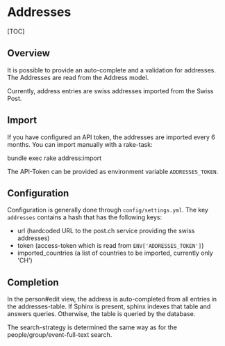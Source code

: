# Addresses

[TOC]

## Overview

It is possible to provide an auto-complete and a validation for addresses.
The Addresses are read from the Address model.

Currently, address entries are swiss addresses imported from the Swiss Post.

## Import

If you have configured an API token, the addresses are imported every 6 months.
You can import manually with a rake-task:

  bundle exec rake address:import

The API-Token can be provided as environment variable `ADDRESSES_TOKEN`.

## Configuration

Configuration is generally done through `config/settings.yml`.
The key `addresses` contains a hash that has the following keys:

- url (hardcoded URL to the post.ch service providing the swiss addresses)
- token (access-token which is read from `ENV['ADDRESSES_TOKEN']`)
- imported_countries (a list of countries to be imported, currently only 'CH')

## Completion

In the person#edit view, the address is auto-completed from all entries in the
addresses-table. If Sphinx is present, sphinx indexes that table and answers
queries. Otherwise, the table is queried by the database.

The search-strategy is determined the same way as for the
people/group/event-full-text search.
